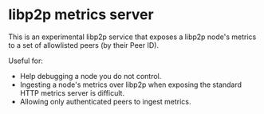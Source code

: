 # libp2p metrics server

This is an experimental libp2p service that exposes a libp2p node's metrics to
a set of allowlisted peers (by their Peer ID).

Useful for:
- Help debugging a node you do not control.
- Ingesting a node's metrics over libp2p when exposing the standard HTTP metrics
  server is difficult.
- Allowing only authenticated peers to ingest metrics.
